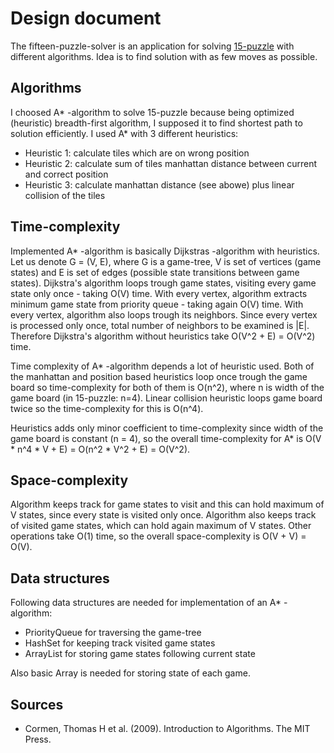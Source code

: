 # Design document

The fifteen-puzzle-solver is an application for solving [15-puzzle](https://en.wikipedia.org/wiki/15_puzzle) with different algorithms. Idea is to find solution with as few moves as possible.

## Algorithms

I choosed A* -algorithm to solve 15-puzzle because being optimized (heuristic) breadth-first algorithm, I supposed it to find shortest path to solution efficiently. I used A* with 3 different heuristics:

- Heuristic 1: calculate tiles which are on wrong position
- Heuristic 2: calculate sum of tiles manhattan distance between current and correct position
- Heuristic 3: calculate manhattan distance (see abowe) plus linear collision of the tiles

## Time-complexity

Implemented A* -algorithm is basically Dijkstras -algorithm with heuristics. Let us denote G = (V, E), where G is a game-tree, V is set of vertices (game states) and E is set of edges (possible state transitions between game states). Dijkstra's algorithm loops trough game states, visiting every game state only once - taking O(V) time. With every vertex, algorithm extracts minimum game state from priority queue - taking again O(V) time. With every vertex, algorithm also loops trough its neighbors. Since every vertex is processed only once, total number of neighbors to be examined is |E|. Therefore Dijkstra's algorithm without heuristics take O(V^2 + E) = O(V^2) time.

Time complexity of A* -algorithm depends a lot of heuristic used. Both of the manhattan and position based heuristics loop once trough the game board so time-complexity for both of them is O(n^2), where n is width of the game board (in 15-puzzle: n=4). Linear collision heuristic loops game board twice so the time-complexity for this is O(n^4).

Heuristics adds only minor coefficient to time-complexity since width of the game board is constant (n = 4), so the overall time-complexity for A* is O(V * n^4 * V + E) = O(n^2 * V^2 + E) = O(V^2).

## Space-complexity

Algorithm keeps track for game states to visit and this can hold maximum of V states, since every state is visited only once. Algorithm also keeps track of visited game states, which can hold again maximum of V states. Other operations take O(1) time, so the overall space-complexity is O(V + V) = O(V).

## Data structures

Following data structures are needed for implementation of an A* -algorithm:

- PriorityQueue for traversing the game-tree
- HashSet for keeping track visited game states
- ArrayList for storing game states following current state

Also basic Array is needed for storing state of each game.

## Sources

- Cormen, Thomas H et al. (2009). Introduction to Algorithms. The MIT Press.